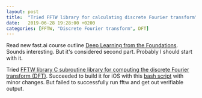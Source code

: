 ```yaml
---
layout: post
title:  "Tried FFTW library for calculating discrete Fourier transform"
date:   2019-06-28 19:28:00 +0200
categories: [FFTW, "Discrete Fourier transform", DFT]
---
```

Read new fast.ai course outline [Deep Learning from the Foundations](https://www.fast.ai/2019/06/28/course-p2v3/). Sounds interesting. But it's considered second part. Probably I should start with it.

Tried [FFTW library C subroutine library for computing the discrete Fourier transform (DFT)](http://www.fftw.org). Succeeded to build it for iOS with this [bash script](https://stackoverflow.com/a/55610893/942513) with minor changes. But failed to successfully run fftw and get out verifiable output.

